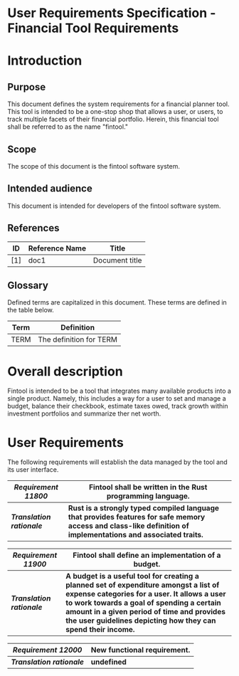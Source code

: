# User Requirements Specification - Financial Tool Requirements
# Introduction    
## Purpose    
This document defines the system requirements for a financial planner tool. This tool is intended to be a one-stop shop that allows a user, or users, to track multiple facets of their financial portfolio. Herein, this financial tool shall be referred to as the name "fintool."    

## Scope    
The scope of this document is the fintool software system.    

## Intended audience    
This document is intended for developers of the fintool software system.    

## References    
| ID | Reference Name | Title          |
|----|----------------|----------------|
| [1]| doc1           | Document title |    

## Glossary    
Defined terms are capitalized in this document. These terms are defined in the table below.    

| Term | Definition             |
|------|------------------------|
| TERM | The definition for TERM|    

# Overall description    
Fintool is intended to be a tool that integrates many available products into a single product. Namely, this includes a way for a user to set and manage a budget, balance their checkbook, estimate taxes owed, track growth within investment portfolios and summarize ther net worth.    

# User Requirements    
The following requirements will establish the data managed by the tool and its user interface.    

| _Requirement 11800_         | Fintool shall be written in the Rust programming language.                                                                                                       |    
|-----------------------------|------------------------------------------------------------------------------------------------------------------------------------------------------------------|    
| ___Translation rationale___ | __Rust is a strongly typed compiled language that provides features for safe memory access and class-like definition of implementations and associated traits.__ |    

| _Requirement 11900_         | Fintool shall define an implementation of a budget.<br/>                                                                                                                                                                                                                                            |    
|-----------------------------|-----------------------------------------------------------------------------------------------------------------------------------------------------------------------------------------------------------------------------------------------------------------------------------------------------|    
| ___Translation rationale___ | __A budget is a useful tool for creating a planned set of expenditure amongst a list of expense categories for a user. It allows a user to work towards a goal of spending a certain amount in a given period of time and provides the user guidelines depicting how they can spend their income.__ |    

| _Requirement 12000_         | New functional requirement. |    
|-----------------------------|-----------------------------|    
| ___Translation rationale___ | __undefined__               |    

